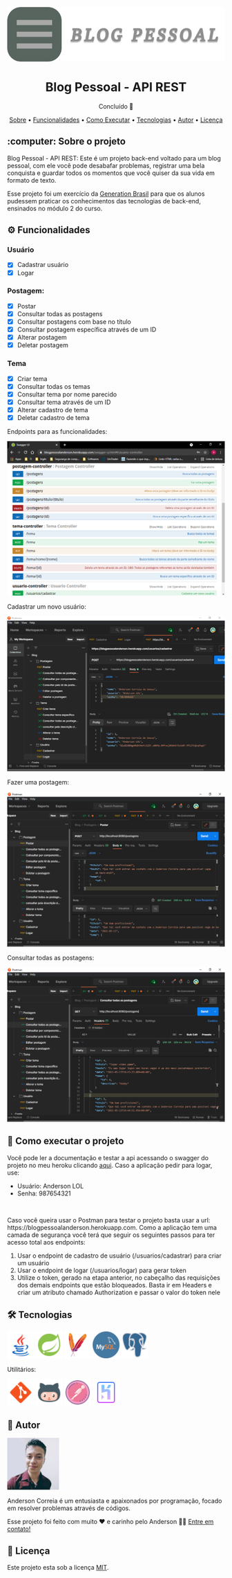 <img src="Midias_Readme/Banner.png" alt="Banner do projeto">

<h1 align="center">Blog Pessoal - API REST</h1>
<p align="center">Concluído 🚀</p>
<p align="center">
  <a href="#Sobre">Sobre</a> •
  <a href="#Funcionalidades">Funcionalidades</a> •
  <a href="#Executar">Como Executar</a> •
  <a href="#Tecnologias">Tecnologias</a> •
  <a href="#Autor">Autor</a> •
  <a href="#Licenca">Licença</a>
</p>

<h2 id="Sobre">:computer: Sobre o projeto</h2>
<p>
  Blog Pessoal - API REST: Este é um projeto back-end voltado para um blog pessoal, com ele você pode desabafar problemas, registrar uma bela conquista e guardar todos os momentos que você quiser da sua vida em formato de texto.
</p>

<p>
  Esse projeto foi um exercício da <a href="https://brazil.generation.org/">Generation Brasil</a> para que os alunos pudessem praticar os conhecimentos das tecnologias de back-end, ensinados no módulo 2 do curso.
</p>

<h2 id="Funcionalidades">⚙️ Funcionalidades</h2>

<h3>Usuário</h3>

  - [x] Cadastrar usuário
  - [x] Logar

<h3>Postagem:</h3>

  - [x] Postar
  - [x] Consultar todas as postagens
  - [x] Consultar postagens com base no título
  - [x] Consultar postagem específica através de um ID
  - [x] Alterar postagem
  - [x] Deletar postagem

<h3>Tema</h3>

  - [x] Criar tema
  - [x] Consultar todas os temas
  - [x] Consultar tema por nome parecido
  - [x] Consultar tema através de um ID
  - [x] Alterar cadastro de tema
  - [x] Deletar cadastro de tema

<p>Endpoints para as funcionalidades: </p>
<img src="Midias_Readme/telas/endpoints.png">

<p>Cadastrar um novo usuário: </p>
<img src="Midias_Readme/telas/cadastrar_usuario.png">

<p>Fazer uma postagem: </p>
<img src="Midias_Readme/telas/publicar_postagem.png">

<p>Consultar todas as postagens: </p>
<img src="Midias_Readme/telas/consultar-todos_postagem.png">

<h2 id="Executar">🚀 Como executar o projeto</h2>
<p>Você pode ler a documentação e testar a api acessando o swagger do projeto no meu heroku clicando <a href="https://blogpessoalanderson.herokuapp.com/swagger-ui.html#/">aqui</a>. Caso a aplicação pedir para logar, use:</p>
<ul>
  <li>Usuário: Anderson LOL</li>
  <li>Senha: 987654321</li>
</ul>
<br/>
<p>Caso você queira usar o Postman para testar o projeto basta usar a url: https://blogpessoalanderson.herokuapp.com. Como a aplicação tem uma camada de segurança você terá que seguir os seguintes passos para ter acesso total aos endpoints:</p>
<ol>
  <li>Usar o endpoint de cadastro de usuário (/usuarios/cadastrar) para criar um usuário</li>
  <li>Usar o endpoint de logar (/usuarios/logar) para gerar  token</li>
  <li>Utilize o token, gerado na etapa anterior, no cabeçalho das requisições dos demais endpoints que estão bloqueados. Basta ir em Headers e criar um atributo chamado Authorization e passar o valor do token nele</li>
</ol>


<h2 id="Tecnologias">🛠 Tecnologias</h2>

<a href="https://www.java.com/pt-BR/"><img src="Midias_Readme/ferramentas/Java.png" alt="Java" title="Java" height="62px" width="62px"></a>
<a href="https://start.spring.io/"><img src="Midias_Readme/ferramentas/Spring Boot.png" alt="Spring" title="Spring" height="62px" width="62px"></a>
<a href="https://maven.apache.org/"><img src="Midias_Readme/ferramentas/Maven.png" alt="Maven" title="Maven" height="62px" width="62px"></a>
<a href="https://www.mysql.com/"><img src="Midias_Readme/ferramentas/MySQL.png" alt="MySQL" title="MySQL" height="62px" width="62px"></a>
<a href="https://www.postgresql.org/"><img src="Midias_Readme/ferramentas/PostgreSQL.png" alt="PostgreSQL" title="PostgreSQL" height="62px" width="62px"></a>

<p>Utilitários:</p>
<a href="https://git-scm.com/"><img src="Midias_Readme/ferramentas/Git.png" alt="Git" title="Git" height="62px" width="62px"></a>
<a href="https://github.com/"><img src="Midias_Readme/ferramentas/GitHub.png" alt="GitHub" title="GitHub" height="62px" width="62px"></a>
<a href="https://www.postman.com/"><img src="Midias_Readme/ferramentas/Postman.png" alt="Postman" title="Postman" height="62px" width="62px"></a>
<a href="https://dashboard.heroku.com/"><img src="Midias_Readme/ferramentas/Heroku.png" alt="Heroku" title="Heroku" height="62px" width="62px"></a>


<h2 id="Autor">🦸 Autor</h2>

<img src="Midias_Readme/Anderson.png" alt="Foto do Anderson">
<p>
Anderson Correia é um entusiasta e apaixonados por programação, focado em resolver problemas através de códigos.
</p>
<p>Esse projeto foi feito com muito ❤️ e carinho pelo Anderson 👋🏽 <a href="https://www.linkedin.com/in/anderson-correia/">Entre em contato!</a></p>

<h2 id="Licenca">📝 Licença</h2>

<p>Este projeto esta sob a licença <a href="https://github.com/Anderson815/Blog_Pessoal_-_API_REST/blob/3a908c332bf467de5839252cde0c9d84eec499f3/LICENSE">MIT</a>.</p>
